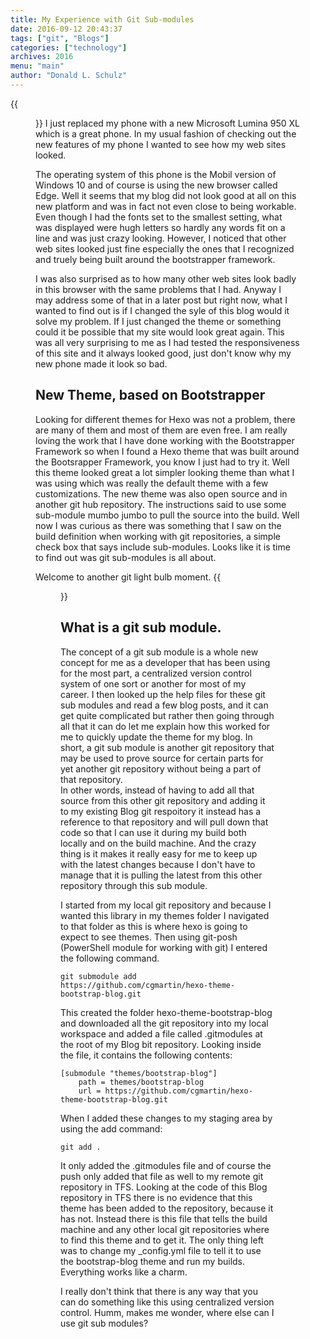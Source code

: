 ```yaml
---
title: My Experience with Git Sub-modules
date: 2016-09-12 20:43:37
tags: ["git", "Blogs"]
categories: ["technology"]
archives: 2016
menu: "main"
author: "Donald L. Schulz"
---
```

{{<figure class="left" src="/images/Lumina-950XL.png" width="200" alt="Lumina 950 XL" >}}
I just replaced my phone with a new Microsoft Lumina 950 XL which is a great phone.  In my usual fashion of checking out the new features of my phone I wanted to see how my web sites looked.

The operating system of this phone is the Mobil version of Windows 10 and of course is using the new browser called Edge.  Well it seems that my blog did not look good at all on this new platform and was in fact not even close to being workable.  Even though I had the fonts set to the smallest setting, what was displayed were hugh letters so hardly any words fit on a line and was just crazy looking.  However, I noticed that other web sites looked just fine especially the ones that I recognized and truely being built around the bootstrapper framework.  

I was also surprised as to how many other web sites look badly in this browser with the same problems that I had.  Anyway I may address some of that in a later post but right now, what I wanted to find out is if I changed the syle of this blog would it solve my problem.  If I just changed the theme or something could it be possible that my site would look great again.  This was all very surprising to me as I had tested the responsiveness of this site and it always looked good, just don't know why my new phone made it look so bad.

## New Theme, based on Bootstrapper
Looking for different themes for Hexo was not a problem, there are many of them and most of them are even free.  I am really loving the work that I have done working with the Bootstrapper Framework so when I found a Hexo theme that was built around the Bootsrapper Framework, you know I just had to try it.  Well this theme looked great a lot simpler looking theme than what I was using which was really the default theme with a few customizations.  The new theme was also open source and in another git hub repository.  The instructions said to use some sub-module mumbo jumbo to pull the source into the build.  Well now I was curious as there was something that I saw on the build definition when working with git repositories, a simple check box that says include sub-modules.  Looks like it is time to find out was git sub-modules is all about.

Welcome to another git light bulb moment.
{{<figure class="right" src="/images/git-logo.jpg" width="175" alt="Git" >}}
## What is a git sub module.
The concept of a git sub module is a whole new concept for me as a developer that has been using for the most part, a centralized version control system of one sort or another for most of my career.  I then looked up the help files for these git sub modules and read a few blog posts, and it can get quite complicated but rather then going through all that it can do let me explain how this worked for me to quickly update the theme for my blog.  In short, a git sub module is another git repository that may be used to prove source for certain parts for yet another git repository without being a part of that repository.  
In other words, instead of having to add all that source from this other git repository and adding it to my existing Blog git respoitory it instead has a reference to that repository and will pull down that code so that I can use it during my build both locally and on the build machine.  And the crazy thing is it makes it really easy for me to keep up with the latest changes because I don't have to manage that it is pulling the latest from this other repository through this sub module.

I started from my local git repository and because I wanted this library in my themes folder I navigated to that folder as this is where hexo is going to expect to see themes.  Then using git-posh (PowerShell module for working with git)  I entered the following command.
```
git submodule add https://github.com/cgmartin/hexo-theme-bootstrap-blog.git
```
This created the folder hexo-theme-bootstrap-blog and downloaded all the git repository into my local workspace and added a file called .gitmodules at the root of my Blog bit repository.  Looking
inside the file, it contains the following contents:
```
[submodule "themes/bootstrap-blog"]
	path = themes/bootstrap-blog
	url = https://github.com/cgmartin/hexo-theme-bootstrap-blog.git
```
When I added these changes to my staging area by using the add command:

```
git add .
```

It only added the .gitmodules file and of course the push only added that file as well to my remote git repository in TFS.  Looking at the code of this Blog repository in TFS there is no evidence that this theme has been added to the repository, because it has not.  Instead there is this file that tells the build machine and any other local git repositories where to find this theme and to get it.  The only thing left was to change my _config.yml file to tell it to use the bootstrap-blog theme and run my builds.  Everything works like a charm. 

I really don't think that there is any way that you can do something like this using centralized version control.  Humm, makes me wonder, where else can I use git sub modules?